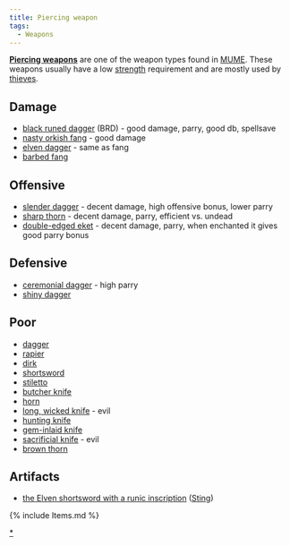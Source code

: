 ```yaml
---
title: Piercing weapon
tags:
  - Weapons
---
```

**[Piercing weapons](Piercing_weapons "wikilink")** are one of the
weapon types found in [MUME](MUME "wikilink"). These weapons usually
have a low [strength](strength "wikilink") requirement and are mostly
used by [thieves](thief "wikilink").

## Damage

- [black runed dagger](black_runed_dagger "wikilink") (BRD) - good
  damage, parry, good db, spellsave
- [nasty orkish fang](nasty_orkish_fang "wikilink") - good damage
- [elven dagger](elven_dagger "wikilink") - same as fang
- [barbed fang](barbed_fang "wikilink")

## Offensive

- [slender dagger](slender_dagger "wikilink") - decent damage, high
  offensive bonus, lower parry
- [sharp thorn](sharp_thorn "wikilink") - decent damage, parry,
  efficient vs. undead
- [double-edged eket](double-edged_eket "wikilink") - decent damage,
  parry, when enchanted it gives good parry bonus

## Defensive

- [ceremonial dagger](ceremonial_dagger "wikilink") - high parry
- [shiny dagger](shiny_dagger "wikilink")

## Poor

- [dagger](dagger "wikilink")
- [rapier](rapier "wikilink")
- [dirk](dirk "wikilink")
- [shortsword](shortsword "wikilink")
- [stiletto](stiletto "wikilink")
- [butcher knife](butcher_knife "wikilink")
- [horn](horn "wikilink")
- [long, wicked knife](long,_wicked_knife "wikilink") - evil
- [hunting knife](hunting_knife "wikilink")
- [gem-inlaid knife](gem-inlaid_knife "wikilink")
- [sacrificial knife](sacrificial_knife "wikilink") - evil
- [brown thorn](brown_thorn "wikilink")

## Artifacts

- [the Elven shortsword with a runic
  inscription](the_Elven_shortsword_with_a_runic_inscription "wikilink")
  ([Sting](Sting "wikilink"))

{% include Items.md %}

[\*](Category:_Piercing_weapons "wikilink")